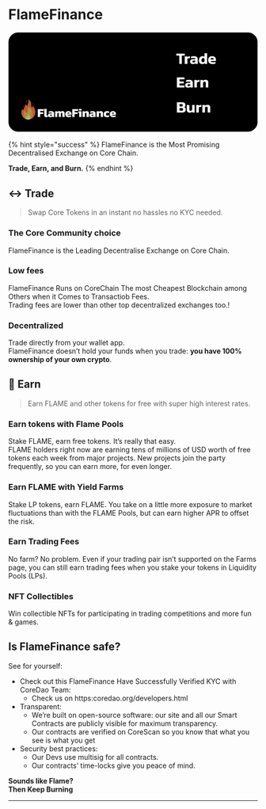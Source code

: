 # FlameFinance

![](.gitbook/assets/titled.png)

{% hint style="success" %}
FlameFinance is the Most Promising Decentralised Exchange on Core Chain.

**Trade, Earn, and Burn.**
{% endhint %}

## ↔️ Trade

> Swap Core Tokens in an instant no hassles no KYC needed.

### The Core Community choice

FlameFinance is the Leading Decentralise Exchange on Core Chain.

### Low fees

FlameFinance Runs on CoreChain The most Cheapest Blockchain among Others when it Comes to Transactiob Fees.\
Trading fees are lower than other top decentralized exchanges too.!

### Decentralized

Trade directly from your wallet app.\
FlameFinance doesn’t hold your funds when you trade: **you have 100% ownership of your own crypto**.

## 💸 Earn

> Earn FLAME and other tokens for free with super high interest rates.

### Earn tokens with Flame Pools

Stake FLAME, earn free tokens. It’s really that easy.\
FLAME holders right now are earning tens of millions of USD worth of free tokens each week from major projects. New projects join the party frequently, so you can earn more, for even longer.

### Earn FLAME with Yield Farms

Stake LP tokens, earn FLAME. You take on a little more exposure to market fluctuations than with the FLAME Pools, but can earn higher APR to offset the risk.

### Earn Trading Fees

No farm? No problem. Even if your trading pair isn’t supported on the Farms page, you can still earn trading fees when you stake your tokens in Liquidity Pools (LPs).

### NFT Collectibles

Win collectible NFTs for participating in trading competitions and more fun & games.

## Is FlameFinance safe?

See for yourself:

* Check out this FlameFinance Have Successfully Verified KYC with CoreDao Team:
  * Check us on https:coredao.org/developers.html
* Transparent:
  * We’re built on open-source software: our site and all our Smart Contracts are publicly visible for maximum transparency.
  * Our contracts are verified on CoreScan so you know that what you see is what you get
* Security best practices:
  * Our Devs use multisig for all contracts.
  * Our contracts’ time-locks give you peace of mind.

**Sounds like Flame?**\
**Then Keep Burning**

***
